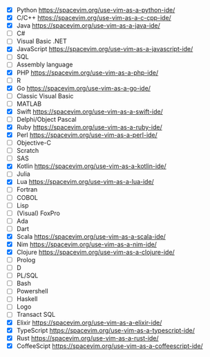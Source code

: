 - [x] Python https://spacevim.org/use-vim-as-a-python-ide/
- [x] C/C++ https://spacevim.org/use-vim-as-a-c-cpp-ide/
- [x] Java https://spacevim.org/use-vim-as-a-java-ide/
- [ ] C#
- [ ] Visual Basic .NET
- [x] JavaScript https://spacevim.org/use-vim-as-a-javascript-ide/
- [ ] SQL
- [ ] Assembly language
- [x] PHP https://spacevim.org/use-vim-as-a-php-ide/
- [ ] R
- [x] Go https://spacevim.org/use-vim-as-a-go-ide/
- [ ] Classic Visual Basic
- [ ] MATLAB
- [x] Swift https://spacevim.org/use-vim-as-a-swift-ide/
- [ ] Delphi/Object Pascal
- [x] Ruby https://spacevim.org/use-vim-as-a-ruby-ide/
- [x] Perl https://spacevim.org/use-vim-as-a-perl-ide/
- [ ] Objective-C
- [ ] Scratch
- [ ] SAS
- [x] Kotlin https://spacevim.org/use-vim-as-a-kotlin-ide/
- [ ] Julia
- [x] Lua https://spacevim.org/use-vim-as-a-lua-ide/
- [ ] Fortran
- [ ] COBOL
- [ ] Lisp
- [ ] (Visual) FoxPro
- [ ] Ada
- [ ] Dart
- [x] Scala https://spacevim.org/use-vim-as-a-scala-ide/
- [x] Nim https://spacevim.org/use-vim-as-a-nim-ide/
- [x] Clojure https://spacevim.org/use-vim-as-a-clojure-ide/
- [ ] Prolog
- [ ] D
- [ ] PL/SQL
- [ ] Bash
- [ ] Powershell
- [ ] Haskell
- [ ] Logo
- [ ] Transact SQL
- [x] Elixir https://spacevim.org/use-vim-as-a-elixir-ide/
- [x] TypeScript https://spacevim.org/use-vim-as-a-typescript-ide/
- [x] Rust https://spacevim.org/use-vim-as-a-rust-ide/
- [x] CoffeeScipt https://spacevim.org/use-vim-as-a-coffeescript-ide/
